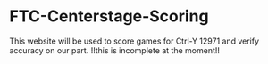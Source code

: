 # FTC-Centerstage-Scoring
This website will be used to score games for Ctrl-Y 12971 and verify accuracy on our part. !!this is incomplete at the moment!!
